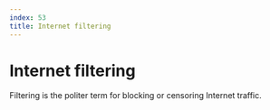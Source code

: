 ```yaml
---
index: 53
title: Internet filtering
---
```

# Internet filtering

Filtering is the politer term for blocking or censoring Internet traffic.
